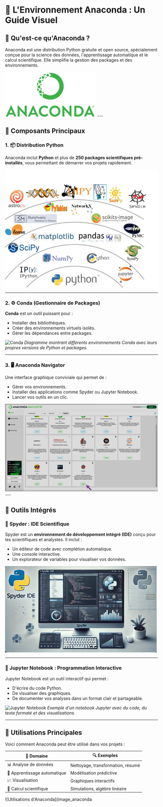 # 🌟 L'Environnement Anaconda : Un Guide Visuel

## 🐍 Qu'est-ce qu'Anaconda ?

Anaconda est une distribution Python gratuite et open source, spécialement conçue pour la science des données, l'apprentissage automatique et le calcul scientifique. Elle simplifie la gestion des packages et des environnements.

<img src="anaconda_logo-1024x512.png" width="300" alt="Logo Anaconda">
---

## 🧩 Composants Principaux

### 1. 📦 Distribution Python

Anaconda inclut **Python** et plus de **250 packages scientifiques pré-installés**, vous permettant de démarrer vos projets rapidement.

<img src="python-libraries.png" width="600" alt="Python packages">

---

### 2. ⚙️ Conda (Gestionnaire de Packages)

**Conda** est un outil puissant pour :
- Installer des bibliothèques.
- Créer des environnements virtuels isolés.
- Gérer les dépendances entre packages.

![Conda](image_conda_environments.png)
*Diagramme montrant différents environnements Conda avec leurs propres versions de Python et packages.*

---

### 3. 🖥️ Anaconda Navigator

Une interface graphique conviviale qui permet de :
- Gérer vos environnements.
- Installer des applications comme Spyder ou Jupyter Notebook.
- Lancer vos outils en un clic.

<img src="composants.JPG" width="600" alt="Logo Anaconda">
---

## 🔧 Outils Intégrés

### 🐞 Spyder : IDE Scientifique

Spyder est un **environnement de développement intégré (IDE)** conçu pour les scientifiques et analystes. Il inclut :
- Un éditeur de code avec complétion automatique.
- Une console interactive.
- Un explorateur de variables pour visualiser vos données.

<img src="Spyder-IDE.JPG" width="500" alt="Spyder-IDE">

---

### 📓 Jupyter Notebook : Programmation Interactive

Jupyter Notebook est un outil interactif qui permet :
- D'écrire du code Python.
- De visualiser des graphiques.
- De documenter vos analyses dans un format clair et partageable.

![Jupyter Notebook](image_jupyter_notebook.png)
*Exemple d'un notebook Jupyter avec du code, du texte formaté et des visualisations.*

---

## 🎯 Utilisations Principales

Voici comment Anaconda peut être utilisé dans vos projets :

| 🌟 **Domaine**             | 🔍 **Exemples**                     |
|----------------------------|-------------------------------------|
| 📊 Analyse de données      | Nettoyage, transformation, résumé  |
| 🤖 Apprentissage automatique | Modélisation prédictive            |
| 📈 Visualisation            | Graphiques interactifs             |
| 🔬 Calcul scientifique      | Simulations, algèbre linéaire      |

![Utilisations d'Anaconda](image_anaconda
